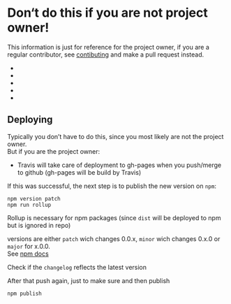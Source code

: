 # Don‘t do this if you are not project owner!

This information is just for reference for the project owner,
if you are a regular contributor, see [contibuting](CONTRIBUTING.md) and make a pull request instead.

-
-
-
-
-

## Deploying

Typically you don’t have to do this, since you most likely are not the project owner.  
But if you are the project owner:

- Travis will take care of deployment to gh-pages when you push/merge to github (gh-pages will be build by Travis)

If this was successful, the next step is to publish the new version on `npm`:

```
npm version patch
npm run rollup
```
Rollup is necessary for npm packages (since `dist` will be deployed to npm but is ignored in repo)

versions are either `patch` wich changes 0.0.x, `minor` wich changes 0.x.0 or `major` for x.0.0.  
See [npm docs](https://docs.npmjs.com/getting-started/publishing-npm-packages)  

Check if the `changelog` reflects the latest version

After that push again, just to make sure and then publish

```
npm publish
```
